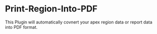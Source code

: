 # Print-Region-Into-PDF
This Plugin will automatically covnert your apex region data or report data into PDF format.
